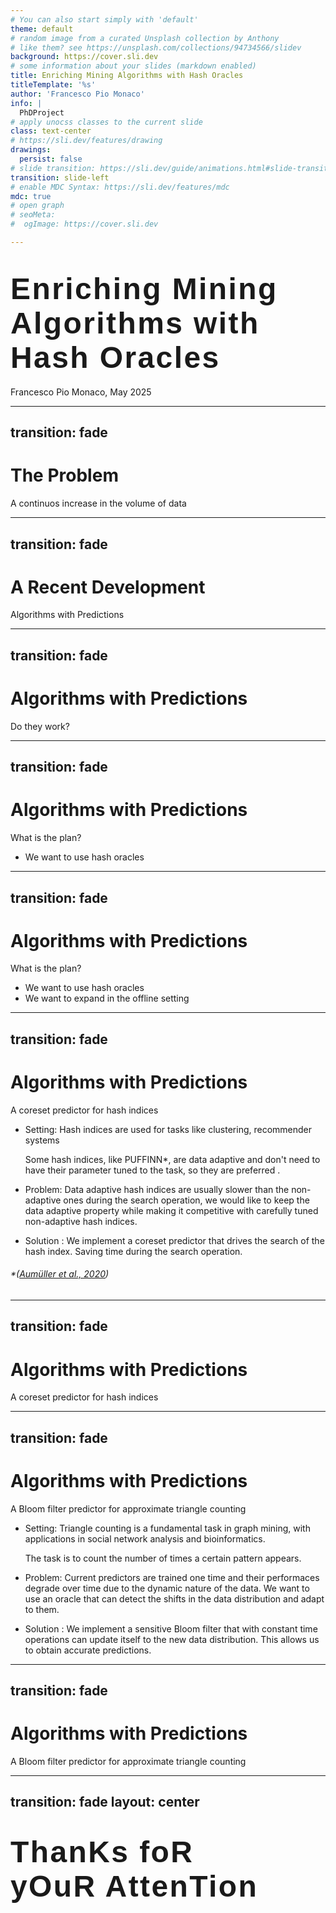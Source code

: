 ```yaml
---
# You can also start simply with 'default'
theme: default
# random image from a curated Unsplash collection by Anthony
# like them? see https://unsplash.com/collections/94734566/slidev
background: https://cover.sli.dev
# some information about your slides (markdown enabled)
title: Enriching Mining Algorithms with Hash Oracles
titleTemplate: '%s'
author: 'Francesco Pio Monaco'
info: |
  PhDProject
# apply unocss classes to the current slide
class: text-center
# https://sli.dev/features/drawing
drawings:
  persist: false
# slide transition: https://sli.dev/guide/animations.html#slide-transitions
transition: slide-left
# enable MDC Syntax: https://sli.dev/features/mdc
mdc: true
# open graph
# seoMeta:
#  ogImage: https://cover.sli.dev

---
```

<style>
@font-face {
  font-family: 'BPdots';
  src: url('/fonts/BPdotsUnicasePlus.otf') format('opentype');
  font-display: swap;
}

.leit-title {
  font-family: 'BPdots', sans-serif;
  font-size: 3rem;
  letter-spacing: 0.05em;
}
</style>
# <span class="leit-title">Enriching Mining Algorithms with Hash Oracles</span>

<div class="absolute bottom-10">
  <span class="font-700">
    Francesco Pio Monaco, May 2025
  </span>
</div>

---
transition: fade
---

# The Problem
A continuos increase in the volume of data

---
transition: fade
---

# A Recent Development
Algorithms with Predictions

---
transition: fade
---

# Algorithms with Predictions
Do they work?

---
transition: fade
---

# Algorithms with Predictions
What is the plan?

- We want to use hash oracles

---
transition: fade
---

# Algorithms with Predictions
What is the plan?

- We want to use hash oracles
- We want to expand in the offline setting

---
transition: fade
---

# Algorithms with Predictions
A coreset predictor for hash indices

- <span v-mark.orange="1"> Setting</span>:
    Hash indices are used for tasks like clustering, recommender systems

    Some hash indices, like PUFFINN*, are data adaptive and don't need to have their parameter tuned to the task, so they are preferred .

- <span v-mark.red="2"> Problem</span>:
     Data adaptive hash indices are usually slower than the non-adaptive ones during the search operation, we would like to keep the data adaptive property while making it competitive with carefully tuned non-adaptive hash indices.

- <span v-mark.green="3"> Solution </span>:
    We implement a coreset predictor that drives the search of the hash index. Saving time during the search operation.


###### *([Aumüller et al., 2020](https://arxiv.org/abs/1906.12211))
---
transition: fade
---

# Algorithms with Predictions
A coreset predictor for hash indices

---
transition: fade
---

# Algorithms with Predictions
A Bloom filter predictor for approximate triangle counting

- <span v-mark.orange="1"> Setting</span>:
    Triangle counting is a fundamental task in graph mining, with applications in social network analysis and bioinformatics.

    The task is to count the number of times a certain pattern appears.

- <span v-mark.red="2"> Problem</span>:
    Current predictors are trained one time and their performaces degrade over time due to the dynamic nature of the data. We want to use an oracle that can detect the shifts in the data distribution and adapt to them.

- <span v-mark.green="3"> Solution </span>:
    We implement a sensitive Bloom filter that with constant time operations can update itself to the new data distribution. This allows us to obtain accurate predictions.

---
transition: fade
---

# Algorithms with Predictions
A Bloom filter predictor for approximate triangle counting

---
transition: fade
layout: center
---

# <span class="leit-title">ThanKs foR <br> yOuR AttenTion</span>
